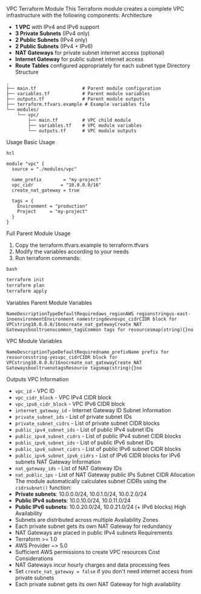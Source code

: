 VPC Terraform Module
This Terraform module creates a complete VPC infrastructure with the following components:
Architecture
* **1 VPC** with IPv4 and IPv6 support
* **3 Private Subnets** (IPv4 only)
* **2 Public Subnets** (IPv4 only)
* **2 Public Subnets** (IPv4 + IPv6)
* **NAT Gateways** for private subnet internet access (optional)
* **Internet Gateway** for public subnet internet access
* **Route Tables** configured appropriately for each subnet type
Directory Structure

```
.
├── main.tf                 # Parent module configuration
├── variables.tf            # Parent module variables
├── outputs.tf              # Parent module outputs
├── terraform.tfvars.example # Example variables file
└── modules/
    └── vpc/
        ├── main.tf         # VPC child module
        ├── variables.tf    # VPC module variables
        └── outputs.tf      # VPC module outputs
```

Usage
Basic Usage

```
hcl
```


```hcl
module "vpc" {
  source = "./modules/vpc"

  name_prefix        = "my-project"
  vpc_cidr          = "10.0.0.0/16"
  create_nat_gateway = true

  tags = {
    Environment = "production"
    Project     = "my-project"
  }
}
```

Full Parent Module Usage
1. Copy the terraform.tfvars.example to terraform.tfvars
2. Modify the variables according to your needs
3. Run terraform commands:

```
bash
```


```bash
terraform init
terraform plan
terraform apply
```

Variables
Parent Module Variables

```
NameDescriptionTypeDefaultRequiredaws_regionAWS regionstringus-east-1noenvironmentEnvironment namestringdevnovpc_cidrCIDR block for VPCstring10.0.0.0/16nocreate_nat_gatewayCreate NAT Gatewaysbooltruenocommon_tagsCommon tags for resourcesmap(string){}no
```

VPC Module Variables

```
NameDescriptionTypeDefaultRequiredname_prefixName prefix for resourcesstring-yesvpc_cidrCIDR block for VPCstring10.0.0.0/16nocreate_nat_gatewayCreate NAT GatewaysbooltruenotagsResource tagsmap(string){}no
```

Outputs
VPC Information
* `vpc_id` - VPC ID
* `vpc_cidr_block` - VPC IPv4 CIDR block
* `vpc_ipv6_cidr_block` - VPC IPv6 CIDR block
* `internet_gateway_id` - Internet Gateway ID
Subnet Information
* `private_subnet_ids` - List of private subnet IDs
* `private_subnet_cidrs` - List of private subnet CIDR blocks
* `public_ipv4_subnet_ids` - List of public IPv4 subnet IDs
* `public_ipv4_subnet_cidrs` - List of public IPv4 subnet CIDR blocks
* `public_ipv6_subnet_ids` - List of public IPv6 subnet IDs
* `public_ipv6_subnet_cidrs` - List of public IPv6 subnet CIDR blocks
* `public_ipv6_subnet_ipv6_cidrs` - List of IPv6 CIDR blocks for IPv6 subnets
NAT Gateway Information
* `nat_gateway_ids` - List of NAT Gateway IDs
* `nat_public_ips` - List of NAT Gateway public IPs
Subnet CIDR Allocation
The module automatically calculates subnet CIDRs using the `cidrsubnet()` function:
* **Private subnets**: 10.0.0.0/24, 10.0.1.0/24, 10.0.2.0/24
* **Public IPv4 subnets**: 10.0.10.0/24, 10.0.11.0/24
* **Public IPv6 subnets**: 10.0.20.0/24, 10.0.21.0/24 (+ IPv6 blocks)
High Availability
* Subnets are distributed across multiple Availability Zones
* Each private subnet gets its own NAT Gateway for redundancy
* NAT Gateways are placed in public IPv4 subnets
Requirements
* Terraform >= 1.0
* AWS Provider ~> 5.0
* Sufficient AWS permissions to create VPC resources
Cost Considerations
* NAT Gateways incur hourly charges and data processing fees
* Set `create_nat_gateway = false` if you don't need internet access from private subnets
* Each private subnet gets its own NAT Gateway for high availability